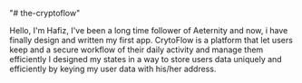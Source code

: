 "# the-cryptoflow" 

Hello, I'm Hafiz, I've been a long time follower of Aeternity and now, i have finally design and written my first app. CrytoFlow is a platform that let users keep and a secure workflow of their daily activity and manage them efficiently I designed my states in a way to store users data uniquely and efficiently by keying my user data with his/her address.
